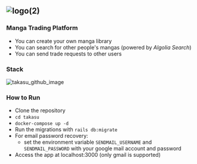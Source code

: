 ![logo(2)](https://user-images.githubusercontent.com/50502021/177497085-d4acf1a3-952f-4537-a1a4-32ffab2e2ce3.png)
---
### Manga Trading Platform

- You can create your own manga library
- You can search for other people's mangas (powered by *Algolia Search*)
- You can send trade requests to other users

### Stack
![takasu_github_image](https://user-images.githubusercontent.com/50502021/177503462-7c89f209-9474-457f-ad40-e75a3b15f68f.png)


### How to Run
* Clone the repository
* `cd takasu`
* `docker-compose up -d`
* Run the migrations with `rails db:migrate`
* For email password recovery:
  - set the environment variable `SENDMAIL_USERNAME` and `SENDMAIL_PASSWORD` with your google mail account and password
* Access the app at localhost:3000 (only gmail is supported)
